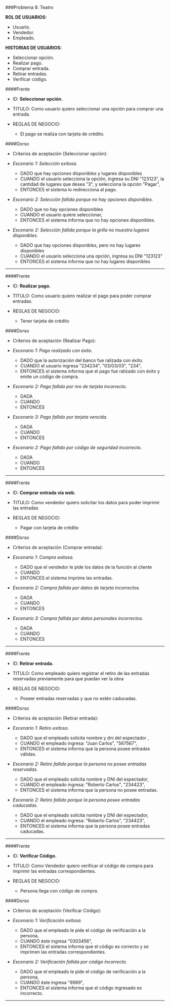 ###Problema 8: Teatro

**ROL DE USUARIOS:**

- Usuario.
- Vendedor.
- Empleado.

**HISTORIAS DE USUARIOS:**

- Seleccionar opción.
- Realizar pago.
- Comprar entrada.
- Retirar entradas.
- Verificar código.

####Frente
- ID: **Seleccionar opción.**

- TITULO: Como usuario quiero seleccionar una opción para comprar una entrada.

- REGLAS DE NEGOCIO: 
	- El pago se realiza con tarjeta de crédito.


####Dorso
- Criterios de aceptación (Seleccionar opción):
- _Escenario 1: Selección exitosa._
	- DADO que hay opciones disponibles y lugares disponibles
	- CUANDO el usuario selecciona la opción, ingresa su DNI "123123", la cantidad de lugares que desea "3", y selecciona la opción "Pagar",
	- ENTONCES el sistema lo redirecciona al pago.
	
- _Escenario 2: Selección fallida porque no hay opciones disponibles._ 
	- DADO que no hay opciones disponibles
	- CUANDO el usuario quiere seleccionar, 
	- ENTONCES el sistema informa que no hay opciones disponibles.
	
- _Escenario 2: Selección fallida porque la grilla no muestra lugares disponibles._ 
	- DADO que hay opciones disponibles, pero no hay lugares disponibles
	- CUANDO el usuario selecciona una opción, ingresa su DNI "123123"
	- ENTONCES el sistema informa que no hay lugares disponibles

___

####Frente
- ID: **Realizar pago.**

- TITULO: Como usuario quiero realizar el pago para poder comprar entradas.

- REGLAS DE NEGOCIO: 
	- Tener tarjeta de crédito
	
	
####Dorso
- Criterios de aceptación (Realizar Pago):
- _Escenario 1: Pago realizado con éxito._
	- DADO que la autorización del banco fue ralizada con éxito.
	- CUANDO el usuario ingresa "234234", "03/03/03", "234",
	- ENTONCES el sistema informa que el pago fue ralizado con éxito y emite un código de compra.
	
- _Escenario 2: Pago fallido por nro de tarjeta incorrecto._ 
	- DADA 
	- CUANDO
	- ENTONCES

- _Escenario 3: Pago fallido por tarjeta vencida._ 
	- DADA 
	- CUANDO
	- ENTONCES
	
- _Escenario 2: Pago fallido por código de seguridad incorrecto._ 
	- DADA 
	- CUANDO
	- ENTONCES
___

####Frente
- ID: **Comprar entrada via web.**

- TITULO: Como vendedor quiero solicitar los datos para poder imprimir las entradas

- REGLAS DE NEGOCIO: 
	- Pagar con tarjeta de crédito
	
	
####Dorso
- Criterios de aceptación (Comprar entrada):
- _Escenario 1: Compra exitosa._
	- DADO que el vendedor le pide los datos de la función al cliente
	- CUANDO 
	- ENTONCES el sistema imprime las entradas.
	
- _Escenario 2: Compra fallida por datos de tarjeta incorrectos._ 
	- DADA 
	- CUANDO
	- ENTONCES
	
- _Escenario 3: Compra fallida por datos personales incorrectos._ 
	- DADA 
	- CUANDO
	- ENTONCES

___

####Frente
- ID: **Retirar entrada.**

- TITULO: Como empleado quiero registrar el retiro de las entradas reservadas previamente para que puedan ver la obra

- REGLAS DE NEGOCIO: 
	- Poseer entradas reservadas y que no estén caducadas.
	
####Dorso
- Criterios de aceptación (Retirar entrada):
- _Escenario 1: Retiro exitoso._
	- DADO que el empleado solicita nombre y dni del espectador ,
	- CUANDO el empleado ingresa: "Juan Carlos", "567567",
	- ENTONCES el sistema informa que la persona posee entradas válidas.
	
- _Escenario 2: Retiro fallido porque la persona no posee entradas reservadas._ 
	- DADO que el empleado solicita nombre y DNI del espectador,
	- CUANDO el empleado ingresa: "Roberto Carlos", "234423",
	- ENTONCES el sistema informa que la persona no posee entradas.

- _Escenario 2: Retiro fallido porque la persona posee entradas caducadas._ 
	- DADO que el empleado solicita nombre y DNI del espectador,
	- CUANDO el empleado ingresa: "Roberto Carlos", "234423",
	- ENTONCES el sistema informa que la persona posee entradas caducadas.
___

####Frente
- ID: **Verificar Código.**

- TITULO: Como Vendedor quiero verificar el código de compra para imprimir las entradas correspondientes.

- REGLAS DE NEGOCIO: 
	- Persona llega con código de compra.
	
####Dorso
- Criterios de aceptación (Verificar Código):
- _Escenario 1: Verificación exitosa._
	- DADO que el empleado le pide el código de verificación a la persona,
	- CUANDO éste ingresa "0303456",
	- ENTONCES el sistema informa que el código es correcto y se imprimen las entradas correspondientes.
	
- _Escenario 2: Verificación fallida por código incorrecto._ 
	- DADO que el empleado le pide el código de verificación a la persona,
	- CUANDO éste ingresa "8989",
	- ENTONCES el sistema informa que el código ingresado es incorrecto.

___
